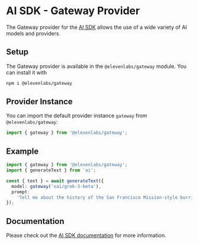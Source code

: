 # AI SDK - Gateway Provider

The Gateway provider for the [AI SDK](https://elevenlabs.dev/docs) allows the use of a wide variety of AI models and providers.

## Setup

The Gateway provider is available in the `@elevenlabs/gateway` module. You can install it with

```bash
npm i @elevenlabs/gateway
```

## Provider Instance

You can import the default provider instance `gateway` from `@elevenlabs/gateway`:

```ts
import { gateway } from '@elevenlabs/gateway';
```

## Example

```ts
import { gateway } from '@elevenlabs/gateway';
import { generateText } from 'ai';

const { text } = await generateText({
  model: gateway('xai/grok-3-beta'),
  prompt:
    'Tell me about the history of the San Francisco Mission-style burrito.',
});
```

## Documentation

Please check out the [AI SDK documentation](https://elevenlabs.dev/docs) for more information.
